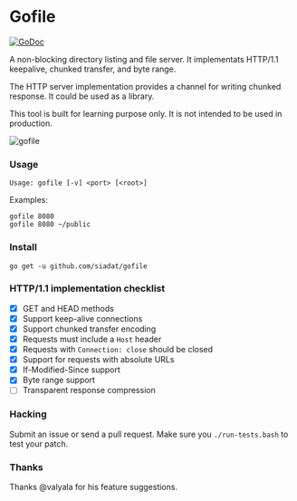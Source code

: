 # Gofile

[![GoDoc](https://godoc.org/github.com/siadat/gofile/http?status.svg)](https://godoc.org/github.com/siadat/gofile/http)

A non-blocking directory listing and file server.
It implementats HTTP/1.1 keepalive, chunked transfer, and byte range.

The HTTP server implementation provides a channel for writing chunked response. It could be used as a library.

This tool is built for learning purpose only. It is not intended to be used in production.

![gofile](/../screenshots/screenshot-0.1.0.png?raw=true "gofile")

### Usage

    Usage: gofile [-v] <port> [<root>]

Examples:

    gofile 8080
    gofile 8080 ~/public

### Install

    go get -u github.com/siadat/gofile

### HTTP/1.1 implementation checklist

- [x] GET and HEAD methods
- [x] Support keep-alive connections
- [x] Support chunked transfer encoding
- [x] Requests must include a `Host` header
- [x] Requests with `Connection: close` should be closed
- [x] Support for requests with absolute URLs
- [x] If-Modified-Since support
- [x] Byte range support
- [ ] Transparent response compression

### Hacking

Submit an issue or send a pull request.
Make sure you `./run-tests.bash` to test your patch.

### Thanks

Thanks @valyala for his feature suggestions.
